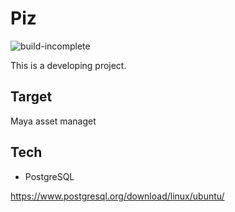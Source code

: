 # Piz

![build-incomplete](https://img.shields.io/badge/build-incomplete-red.svg)

This is a developing project.

## Target
Maya asset managet


## Tech

- PostgreSQL

https://www.postgresql.org/download/linux/ubuntu/


